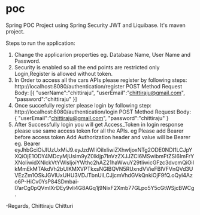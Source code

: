 
# poc
Spring POC Project using Spring Security JWT and Liquibase. 
It's maven project.

Steps to run the application:
1. Change the applicarion properties eg. Database Name, User Name and Password.
2. Security is enabled so all the end points are restricted only Login,Register is allowed without token.
3. In Order to access all the cars APIs please register by following steps:
        http://localhost:8080/authentication/register    POST Method
        Request Body:
        [{
            "userName":"chittiraju",
            "userEmail":"chittiraju@gmail.com",
            "password":"chittiraju"
        }]
4. Once succefully register please login by following step:
      http://localhost:8080/authentication/login   POST Method
      Request Body: 
      {
	      "userEmail":"chittiraju@gmail.com",
	      "password":"chittiraju"
      }
5. After Successfully login you will get Access_Token in login response please use same access token for all the APIs.
  eg Please add Bearer before access token 
  Add Authorization header and value will be Bearer <Token>
  eg.
  Bearer  eyJhbGciOiJIUzUxMiJ9.eyJzdWIiOiIxIiwiZXhwIjoxNTg2ODE0NDI1LCJpYXQiOjE1ODY4MDcyMjUsIm9yZ0lkIjp7InVzZXJJZCI6MSwibmFtZSI6ImFrYXNoIiwidXNlckVtYWlsIjoiYWthc2hAZ21haWwuY29tIiwicGFzc3dvcmQiOiIkMmEkMTAkdVh2bUlKMXVPTkxsNGlBQVN5RUxndVVieFBIVFVnQVd3UVEzZm1OSkJGVlUxUHU3VDJTbnUiLCJjcmVhdGVkQnkiOjF9fQ.oQyl4Azo6P-HiCv0YsP84SDmbai-l7arCg0pQVmIXrDEy9vli4G8AGq1j9NixF2Xmb77GLpo5Y5cGtWSjcBWCg.



-Regards,
Chittiraju Chitturi


